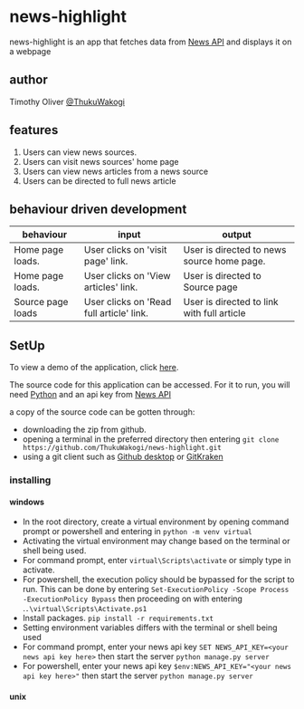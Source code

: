 # news-highlight

news-highlight is an app that fetches data from [News API](https://newsapi.org/) and displays it on a webpage

## author

Timothy Oliver [@ThukuWakogi](https://github.com/ThukuWakogi)

## features

1. Users can view news sources.
2. Users can visit news sources' home page
3. Users can view news articles from a news source
4. Users can be directed to full news article

## behaviour driven development

|behaviour|input|output|
|-|-|-|
|Home page loads.|User clicks on 'visit page' link.|User is directed to news source home page.|
|Home page loads.|User clicks on 'View articles' link.|User is directed to Source page|
|Source page loads|User clicks on 'Read full article' link.|User is directed to link with full article|

## SetUp

To view a demo of the application, click [here](https://thukuwakogi-news-highlight.herokuapp.com/).

The source code for this application can be accessed. For it to run, you will need [Python](https://www.python.org/) and an api key from [News API](https://newsapi.org/)

a copy of the source code can be gotten through:

- downloading the zip from github.
- opening a terminal in the preferred directory then entering `git clone https://github.com/ThukuWakogi/news-highlight.git`
- using a git client such as [Github desktop](https://desktop.github.com/) or [GitKraken](https://www.gitkraken.com/)

### installing

#### windows

* In the root directory, create a virtual environment by opening command prompt or powershell and entering in `python -m venv virtual`
* Activating the virtual environment may change based on the terminal or shell being used.
* For command prompt, enter `virtual\Scripts\activate` or simply type in activate.
* For powershell, the execution policy should be bypassed for the script to run. This can be done by entering `Set-ExecutionPolicy -Scope Process -ExecutionPolicy Bypass` then proceeding on with entering .`.\virtual\Scripts\Activate.ps1`
* Install packages. `pip install -r requirements.txt`
* Setting environment variables differs with the terminal or shell being used
* For command prompt, enter your news api key `SET NEWS_API_KEY=<your news api key here>` then start the server `python manage.py server`
* For powershell, enter your news api key `$env:NEWS_API_KEY="<your news api key here>"` then start the server `python manage.py server`

#### unix

